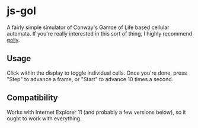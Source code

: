# js-gol
A fairly simple simulator of Conway's Gamoe of Life based cellular automata. If you're really interested in this sort of thing, I highly recommend [golly](http://golly.sourceforge.net).

## Usage
Click within the display to toggle individual cells. Once you're done, press "Step" to advance a frame, or "Start" to advance 10 times a second.

## Compatibility
Works with Internet Explorer 11 (and probably a few versions below), so it ought to work with everything. 
